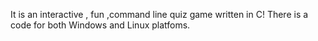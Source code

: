 It is an interactive , fun ,command line quiz game written in C!
There is a code for both Windows and Linux platfoms.
